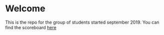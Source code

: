 # Welcome

This is the repo for the group of students started september 2019.
You can find the scoreboard [here](https://itvitae-software-developer.github.io/scoreboard)
